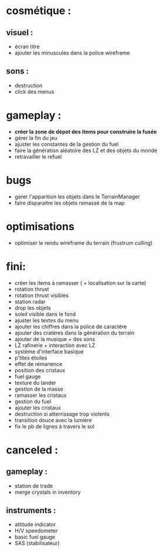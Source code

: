 # cosmétique :
## visuel :
- écran titre
- ajouter les minuscules dans la police wireframe

## sons : 
- destruction
- click des menus


# gameplay :
- **créer la zone de dépot des items pour construire la fusée**
- gérer la fin du jeu
- ajuster les constantes de la gestion du fuel
- faire la génération aléatoire des LZ et des objets du monde
- retravailler le refuel


# bugs
- gerer l'apparition les objets dans le TerrainManager
- faire disparaitre les objets ramassé de la map

# optimisations
- optimiser le rendu wireframe du terrain (frustrum culling)


# fini:
- créer les items à ramasser ( + localisation sur la carte)
- rotation thrust
- rotation thrust visibles
- station radar
- drop les objets
- soleil visible dans le fond
- ajuster les textes du menu
- ajouter les chiffres dans la police de caractère
- ajouter des cratères dans la génération du terrain
- ajouter de la musique + des sons
- LZ rafinerie + interaction avec LZ
- système d'interface basique
- p'tites étoiles
- effet de rémanence
- position des cristaux
- fuel gauge
- texture du lander
- gestion de la masse
- ramasser les cristaux
- gestion du fuel
- ajouter les cristaux
- destruction si atterrissage trop violents
- transition douce avec la lumière
- fix le pb de lignes à travers le sol



# canceled :

## gameplay :
- station de trade
- merge crystals in inventory

## instruments :
- attitude indicator
- H/V speedometer
- basic fuel gauge
- SAS (stabilisateur)